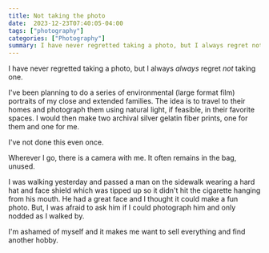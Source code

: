 ```yaml
---
title: Not taking the photo
date:  2023-12-23T07:40:05-04:00
tags: ["photography"]
categories: ["Photography"]
summary: I have never regretted taking a photo, but I always regret not taking one.
---
```


I have never regretted taking a photo, but I always *always* regret *not* taking one.

I've been planning to do a series of environmental (large format film) portraits of my close and extended families. The idea is to travel to their homes and photograph them using natural light, if feasible, in their favorite spaces. I would then make two archival silver gelatin fiber prints, one for them and one for me.

I've not done this even once.

Wherever I go, there is  a camera with me. It often remains in the bag, unused.

I was walking yesterday and passed a man on the sidewalk wearing a hard hat and face shield which was tipped up so it didn't hit the cigarette hanging from his mouth. He had a great face and I thought it could make a fun photo. But, I was afraid to ask him if I could photograph him and only nodded as I walked by.

I'm ashamed of myself and it makes me want to sell everything and find another hobby.
